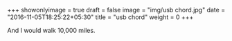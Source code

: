 +++
showonlyimage = true
draft = false
image = "img/usb chord.jpg"
date = "2016-11-05T18:25:22+05:30"
title = "usb chord"
weight = 0
+++

And I would walk 10,000 miles.

